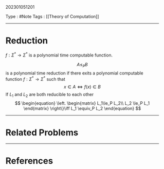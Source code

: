 202301051201

Type : #Note
Tags : [[Theory of Computation]]

---
# Reduction
$f:\Sigma^*\to\Sigma^*$ is a polynomial time computable function.

$$A\le_P B$$
is a polynomial time reduction if there exits a polynomial computable function $f:\Sigma^*\to\Sigma^*$ such that
$$x\in A\iff f(x)\in B$$
If $L_1$ and $L_2$ are both reducible to each other 
$$
\begin{equation}
\left.
\begin{matrix}
L_1\le_P L_2\\
L_2 \le_P L_1
\end{matrix}
\right\}\iff L_1 \equiv_P L_2
\end{equation}
$$

---
# Related Problems

---
# References
